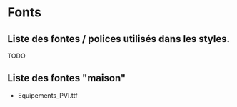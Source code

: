 # Fonts

## Liste des fontes / polices utilisés dans les styles.

TODO

## Liste des fontes "maison"

- Equipements_PVI.ttf

